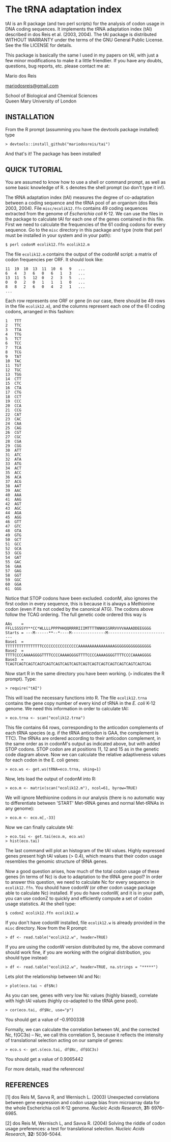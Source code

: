 # The tRNA adaptation index

tAI is an R package (and two perl scripts) for the
analysis of codon usage in DNA coding sequences. It implements the tRNA
adaptation index (tAI) described in dos Reis et al. (2003, 2004). The tAI
package is distributed WITHOUT WARRANTY under the terms of the GNU General
Public License. See the file LICENSE for details.

This package is basically the same I used in my papers on tAI, with just a few minor
modifications to make it a little friendlier. If you have any doubts, questions,
bug reports, etc. please contact me at:

Mario dos Reis

mariodosreis@gmail.com

School of Biological and Chemical Sciences  
Queen Mary University of London


INSTALLATION
----------------------------------------------------------------------

From the R prompt (assumming you have the devtools package installed) type

~~~
> devtools::install_github("mariodosreis/tai")
~~~

And that's it! The package has been installed!

QUICK TUTORIAL
----------------------------------------------------------------------

You are assumed to know how to use a shell or command prompt, as well as
some basic knowledge of R. `$` denotes the shell prompt (so don't type
it in!).

The tRNA adaptation index (tAI) measures the degree of co-adaptation
between a coding sequence and the tRNA pool of an organism (dos Reis 2003, 2004). File
`misc/ecolik12.ffn` contains 49 coding sequences extracted from the genome
of *Escherichia coli* K-12. We can use the files in the package to
calculate tAI for each one of the genes contained in this file. First we
need to calculate the frequencies of the 61 coding codons for every
sequence. Go to the `misc` directory in this package and
type (note that perl must be installed in your system and in your path):

~~~
$ perl codonM ecolik12.ffn ecolik12.m
~~~

The file `ecolik12.m` contains the output of the codonM script: a
matrix of codon frequencies per ORF. It should look like:

~~~
11	19	10	13	11	10	6	9	...
6	4	3	6	0	6	1	3	...
13	11	5	12	0	2	3	5	...
0	0	2	0	1	1	1	0	...
8	8	2	6	0	4	2	1	...
...
~~~

Each row represents one ORF or gene (in our case, there should be 49
rows in the file `ecolik12.m`), and the columns represent each one of
the 61 coding codons, arranged in this fashion:

~~~
1	TTT
2	TTC
3	TTA
4	TTG
5	TCT
6	TCC
7	TCA
8	TCG
9	TAT
10	TAC
11	TGT
12	TGC
13	TGG
14	CTT
15	CTC
16	CTA
17	CTG
18	CCT
19	CCC
20	CCA
21	CCG
22	CAT
23	CAC
24	CAA
25	CAG
26	CGT
27	CGC
28	CGA
29	CGG
30	ATT
31	ATC
32	ATA
33	ATG
34	ACT
35	ACC
36	ACA
37	ACG
38	AAT
39	AAC
40	AAA
41	AAG
42	AGT
43	AGC
44	AGA
45	AGG
46	GTT
47	GTC
48	GTA
49	GTG
50	GCT
51	GCC
52	GCA
53	GCG
54	GAT
55	GAC
56	GAA
57	GAG
58	GGT
59	GGC
60	GGA
61	GGG
~~~

Notice that STOP codons have been excluded. codonM, also ignores the
first codon in every sequence, this is because it is always a
Methionine codon (even if its not coded by the canonical ATG). The codons
above follow the TCAG ordering. The full genetic code ordered this way is

~~~
AAs    = FFLLSSSSYY**CC*WLLLLPPPPHHQQRRRRIIIMTTTTNNKKSSRRVVVVAAAADDEEGGGG
Starts = ---M------**--*----M---------------M----------------------------
Base1  = TTTTTTTTTTTTTTTTCCCCCCCCCCCCCCCCAAAAAAAAAAAAAAAAGGGGGGGGGGGGGGGG
Base2  = TTTTCCCCAAAAGGGGTTTTCCCCAAAAGGGGTTTTCCCCAAAAGGGGTTTTCCCCAAAAGGGG
Base3  = TCAGTCAGTCAGTCAGTCAGTCAGTCAGTCAGTCAGTCAGTCAGTCAGTCAGTCAGTCAGTCAG
~~~

Now start R in the same directory you have been working. (`>` indicates
the R prompt). Type:

~~~
> require("tAI")
~~~

This will load the necessary functions into R. The file
`ecolik12.trna` contains the gene copy number of every kind of tRNA in
the *E. coli* K-12 genome. We need this information in order to
calculate tAI:

~~~
> eco.trna <- scan("ecolik12.trna")
~~~

This file contains 64 rows, corresponding to the anticodon complements of each
tRNA species (e.g. if the tRNA anticodon is GAA, the complement is TTC). The
tRNAs  are ordered according to their anticodon complement, in the same order as
in codonM's output as indicated above, but with added STOP codons. STOP codon
are at positions 11, 12 and 15 as in the genetic code diagram above. Now we can
calculate  the relative adaptiveness values for each codon in the E. coli genes:

~~~
> eco.ws <- get.ws(tRNA=eco.trna, sking=1)
~~~
Now, lets load the output of codonM into R:
~~~
> eco.m <- matrix(scan("ecolik12.m"), ncol=61, byrow=TRUE)
~~~

We will ignore Methionine codons in our analysis (there is no
automatic way to differentiate between 'START' Met-tRNA genes and
normal Met-tRNAs in any genome):

~~~
> eco.m <- eco.m[,-33]
~~~
Now we can finally calculate tAI:
~~~
> eco.tai <- get.tai(eco.m, eco.ws)
> hist(eco.tai)
~~~

The last command will plot an histogram of the tAI values. Highly
expressed genes present high tAI values (> 0.4), which means that
their codon usage resembles the genomic structure of tRNA genes.

Now a good question arises, how much of the total codon usage of these
genes (in terms of Nc) is due to adaptation to the tRNA gene pool? In
order to answer this question, we need to calculate Nc for every
sequence in `ecolik12.ffn`. You should have codonW (or other codon usage
package able to calculate Nc) installed. If you do have codonW, and it
is in your path, you can use codonZ to quickly and efficiently compute
a set of codon usage statistics. At the shell type:

~~~
$ codonZ ecolik12.ffn ecolik12.w
~~~

If you don't have codonW installed, file `ecolik12.w` is already provided
in the `misc` directory. Now from the R prompt:

~~~
> df <- read.table("ecolik12.w", header=TRUE)
~~~

If you are using the codonW version distributed by me, the above
command should work fine, if you are working with the original
distribution, you should type instead:

~~~
> df <- read.table("ecolik12.w", header=TRUE, na.strings = "*****")
~~~

Lets plot the relationship between tAI and Nc:

~~~
> plot(eco.tai ~ df$Nc)
~~~

As you can see, genes with very low Nc values (highly biased),
correlate with high tAI values (highly co-adapted to the tRNA gene
pool).

~~~
> cor(eco.tai, df$Nc, use="p")
~~~

You should get a value of –0.9100338

Formally, we can calculate the correlation between tAI, and the
corrected Nc, f(GC3s) – Nc, we call this correlation S, because it
reflects the intensity of translational selection acting on our sample
of genes:

~~~
> eco.s <- get.s(eco.tai, df$Nc, df$GC3s)
~~~

You should get a value of 0.9065442

For more details, read the references!

REFERENCES
----------------------------------------------------------------------

[1] dos Reis M, Savva R, and Wernisch L. (2003) Unexpected correlations between gene expression and codon usage bias from microarray data for the whole Escherichia coli K-12 genome. *Nucleic Acids Research*, **31:** 6976–6985.

[2] dos Reis M, Wernisch L, and Savva R. (2004) Solving the riddle of codon usage preferences: a test for translational selection. *Nucleic Acids Research*, **32:** 5036–5044.
